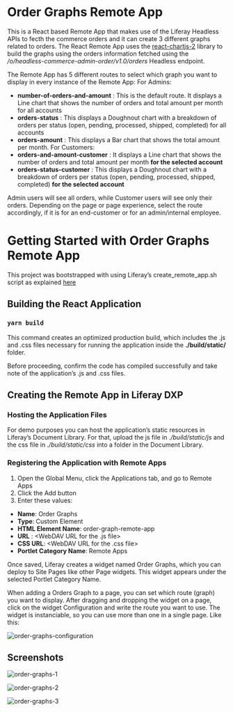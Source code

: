 # Order Graphs Remote App

This is a React based Remote App that makes use of the Liferay Headless APIs to fecth the commerce orders and it can create 3 different graphs related to orders.
The React Remote App uses the [react-chartjs-2](https://react-chartjs-2.js.org/) library to build the graphs using the orders information fetched using the */o/headless-commerce-admin-order/v1.0/orders* Headless endpoint.

The Remote App has 5 different routes to select which graph you want to display in every instance of the Remote App:
For Admins:
- **number-of-orders-and-amount** : This is the default route. It displays a Line chart that shows the number of orders and total amount per month for all accounts
-  **orders-status** : This displays a Doughnout chart with a breakdown of orders per status (open, pending, processed, shipped, completed) for all accounts
-  **orders-amount** : This displays a Bar chart that shows the total amount per month.
For Customers:
- **orders-and-amount-customer** :  It displays a Line chart that shows the number of orders and total amount per month **for the selected account**
-  **orders-status-customer** : This displays a Doughnout chart with a breakdown of orders per status (open, pending, processed, shipped, completed) **for the selected account**

Admin users will see all orders, while Customer users will see only their orders.
Depending on the page or page experience, select the route accordingly, if it is for an end-customer or for an admin/internal employee.

# Getting Started with Order Graphs Remote App

This project was bootstrapped with using Liferay’s create_remote_app.sh script as explained [here](https://learn.liferay.com/dxp/latest/en/building-applications/remote-apps/remote-apps-tutorials/creating-a-basic-remote-app.html)

## Building the React Application

### `yarn build`

This command creates an optimized production build, which includes the .js and .css files necessary for running the application inside the **./build/static/** folder.

Before proceeding, confirm the code has compiled successfully and take note of the application’s .js and .css files.

## Creating the Remote App in Liferay DXP

### Hosting the Application Files

For demo purposes you can host the application’s static resources in Liferay’s Document Library.
For that, upload the js file in *./build/static/js* and the css file in *./build/static/css* into a folder in the Document Library.


### Registering the Application with Remote Apps

1. Open the Global Menu, click the Applications tab, and go to Remote Apps
2. Click the Add button
3. Enter these values:
  - **Name**: Order Graphs
  - **Type**: Custom Element
  - **HTML Element Name**: order-graph-remote-app
  - **URL** : <WebDAV URL for the .js file>
  - **CSS URL**: <WebDAV URL for the .css file>
  - **Portlet Category Name**: Remote Apps

Once saved, Liferay creates a widget named Order Graphs, which you can deploy to Site Pages like other Page widgets. This widget appears under the selected Portlet Category Name.

When adding a Orders Graph to a page, you can set which route (graph) you want to display. After dragging and dropping the widget on a page, click on the widget Configuration and write the route you want to use. The widget is instanciable, so you can use more than one in a single page.
Like this:

  
![order-graphs-configuration](https://user-images.githubusercontent.com/19341713/173587991-64a31a05-38f4-45af-a64b-fe2d637ab27b.png)

  
  

## Screenshots
![order-graphs-1](https://user-images.githubusercontent.com/19341713/173587503-966ec46f-46a8-4e55-8efc-ab65bebede3e.png)

 ![order-graphs-2](https://user-images.githubusercontent.com/19341713/173587527-3fc170f0-69fb-41b4-96ed-1050a72fb8b9.png)
  
  
![order-graphs-3](https://user-images.githubusercontent.com/19341713/173587553-89cefb7f-4342-4d8c-bfe0-79a2fafc988e.png)

  

